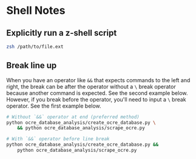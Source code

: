 # Shell Notes

## Explicitly run a z-shell script
```sh
zsh /path/to/file.ext
```



## Break line up
When you have an operator like `&&` that expects commands to the left and right, the break can be after the operator without a `\` break operator because another command is expected. See the second example below. However, if you break before the  operator, you'll need to input a `\` break operator. See the first example below.

```sh
# Without `&&` operator at end (preferred method)
python ocre_database_analysis/create_ocre_database.py \
    && python ocre_database_analysis/scrape_ocre.py

# With `&&` operator before line break
python ocre_database_analysis/create_ocre_database.py &&
    python ocre_database_analysis/scrape_ocre.py
```
